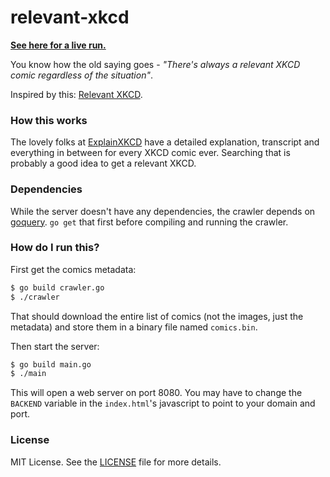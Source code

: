 # relevant-xkcd

**[See here for a live run.](https://adtac.github.io/relevant-xkcd/)**

You know how the old saying goes - *"There's always a relevant XKCD comic regardless of the situation"*.

Inspired by this: [Relevant XKCD](http://thomaspark.co/2017/01/relevant-xkcd/).

### How this works

The lovely folks at [ExplainXKCD](http://www.explainxkcd.com/wiki/index.php/Main_Page)
have a detailed explanation, transcript and everything in between for every XKCD
comic ever. Searching that is probably a good idea to get a relevant XKCD.

### Dependencies

While the server doesn't have any dependencies, the crawler depends on
[goquery](https://github.com/PuerkitoBio/goquery). `go get` that first before
compiling and running the crawler.

### How do I run this?

First get the comics metadata:

```bash
$ go build crawler.go
$ ./crawler
```

That should download the entire list of comics (not the images, just the metadata) and store them in a binary file named `comics.bin`.

Then start the server:

```bash
$ go build main.go
$ ./main
```

This will open a web server on port 8080. You may have to change the `BACKEND` variable in the `index.html`'s javascript to point to your domain and port.

### License

MIT License. See the [LICENSE](https://github.com/adtac/relevant-xkcd/blob/master/LICENSE)
file for more details.
